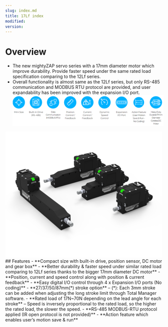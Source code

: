 ```yaml
---
slug: index.md
title: 17Lf index
modified: 
version:
---
```

# Overview
- The new mightyZAP servo series with a 17mm diameter motor which improve durability. Provide faster speed under the same rated load specification comparing to the 12Lf series.   
- Overall functionality is almost same as the 12Lf series, but only RS-485 communication and MODBUS RTU protocol are provided, and user expandability has been improved with the expansion I/O port.
![17Lf_overview_img](./17Lf_overview_img.png)
<img src="./image2.png" style="width:500px;margin:auto" alt="샘플 이미지">
## Features
- **Compact size with built-in drive, position sensor, DC motor and gear box**
- **Better durability & faster speed under similar rated load comparing to 12Lf series thanks to the bigger 17mm diameter DC motor**
- **Position, current and speed control along with position & current feedback**
- **Easy digital I/O control through 4 x Expansion I/O ports (No coding)**
- **27/37/50/87mm(*) stroke option**  
    – (*): Each 3mm stroke can be added when adjusting the long stroke limit through Total Manager software.
- **Rated load of 17N~70N depending on the lead angle for each stroke**  
    – Speed is inversely proportional to the rated load, so the higher the rated load, the slower the speed.
- **RS-485 MODBUS-RTU protocol applied (IR open protocol is not provided)**
- **Action feature which enables user’s motion save & run**
